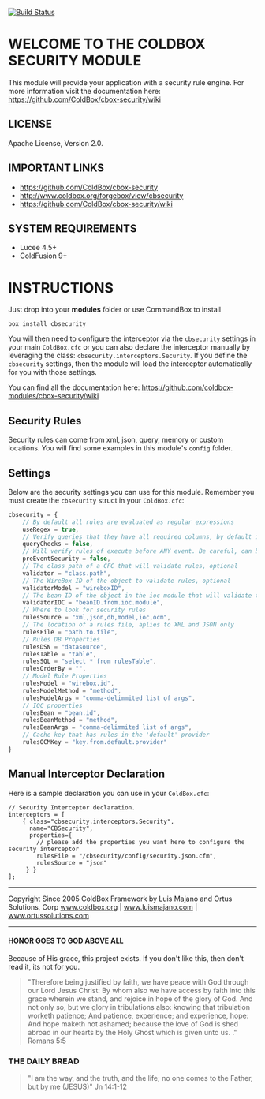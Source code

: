 [![Build Status](https://travis-ci.org/ColdBox/cbox-security.svg?branch=development)](https://travis-ci.org/ColdBox/cbox-security)

# WELCOME TO THE COLDBOX SECURITY MODULE

This module will provide your application with a security rule engine. For more information visit the documentation here: https://github.com/ColdBox/cbox-security/wiki

## LICENSE
Apache License, Version 2.0.

## IMPORTANT LINKS
- https://github.com/ColdBox/cbox-security
- http://www.coldbox.org/forgebox/view/cbsecurity
- https://github.com/ColdBox/cbox-security/wiki

## SYSTEM REQUIREMENTS
- Lucee 4.5+
- ColdFusion 9+

INSTRUCTIONS
============

Just drop into your **modules** folder or use CommandBox to install

`box install cbsecurity`

You will then need to configure the interceptor via the `cbsecurity` settings in your main `ColdBox.cfc` or you can also declare the interceptor manually by leveraging the class: `cbsecurity.interceptors.Security`.  If you define the `cbsecurity` settings, then the module will load the interceptor automatically for you with those settings.

You can find all the documentation here: https://github.com/coldbox-modules/cbox-security/wiki

## Security Rules
Security rules can come from xml, json, query, memory or custom locations.  You will find some examples in this module's `config` folder.

## Settings
Below are the security settings you can use for this module. Remember you must create the `cbsecurity` struct in your `ColdBox.cfc`:

```js
cbsecurity = {
    // By default all rules are evaluated as regular expressions
    useRegex = true,
    // Verify queries that they have all required columns, by default it is relaxed
    queryChecks = false,
    // Will verify rules of execute before ANY event. Be careful, can be intensive, usually the preProcess is enough.
    preEventSecurity = false,
    // The class path of a CFC that will validate rules, optional
    validator = "class.path",
    // The WireBox ID of the object to validate rules, optional
    validatorModel = "wireboxID",
    // The bean ID of the object in the ioc module that will validate the rules, optional
    validatorIOC = "beanID.from.ioc.module",
    // Where to look for security rules
    rulesSource = "xml,json,db,model,ioc,ocm",
    // The location of a rules file, aplies to XML and JSON only
    rulesFile = "path.to.file",
    // Rules DB Properties
    rulesDSN = "datasource",
    rulesTable = "table",
    rulesSQL = "select * from rulesTable",
    rulesOrderBy = "",
    // Model Rule Properties
    rulesModel = "wirebox.id",
    rulesModelMethod = "method",
    rulesModelArgs = "comma-delimmited list of args",
    // IOC properties
    rulesBean = "bean.id",
    rulesBeanMethod = "method",
    rulesBeanArgs = "comma-delimmited list of args",
    // Cache key that has rules in the 'default' provider
    rulesOCMKey = "key.from.default.provider"
}
```

## Manual Interceptor Declaration
Here is a sample declaration you can use in your `ColdBox.cfc`:

```
// Security Interceptor declaration.
interceptors = [
    { class="cbsecurity.interceptors.Security",
      name="CBSecurity",
      properties={
        // please add the properties you want here to configure the security interceptor
        rulesFile = "/cbsecurity/config/security.json.cfm",
        rulesSource = "json"
     } }
];
```

********************************************************************************
Copyright Since 2005 ColdBox Framework by Luis Majano and Ortus Solutions, Corp
www.coldbox.org | www.luismajano.com | www.ortussolutions.com
********************************************************************************
#### HONOR GOES TO GOD ABOVE ALL
Because of His grace, this project exists. If you don't like this, then don't read it, its not for you.

>"Therefore being justified by faith, we have peace with God through our Lord Jesus Christ:
By whom also we have access by faith into this grace wherein we stand, and rejoice in hope of the glory of God.
And not only so, but we glory in tribulations also: knowing that tribulation worketh patience;
And patience, experience; and experience, hope:
And hope maketh not ashamed; because the love of God is shed abroad in our hearts by the 
Holy Ghost which is given unto us. ." Romans 5:5

### THE DAILY BREAD
 > "I am the way, and the truth, and the life; no one comes to the Father, but by me (JESUS)" Jn 14:1-12
